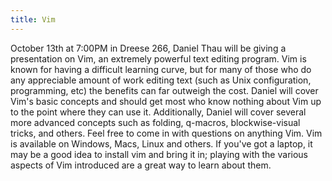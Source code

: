 ```yaml
---
title: Vim
---
```

October 13th at 7:00PM in Dreese 266, Daniel Thau will be giving a presentation on Vim, an extremely powerful text editing program. Vim is known for having a difficult learning curve, but for many of those who do any appreciable amount of work editing text (such as Unix configuration, programming, etc) the benefits can far outweigh the cost. Daniel will cover Vim's basic concepts and should get most who know nothing about Vim up to the point where they can use it. Additionally, Daniel will cover several more advanced concepts such as folding, q-macros, blockwise-visual tricks, and others. Feel free to come in with questions on anything Vim. Vim is available on Windows, Macs, Linux and others. If you've got a laptop, it may be a good idea to install vim and bring it in; playing with the various aspects of Vim introduced are a great way to learn about them.
